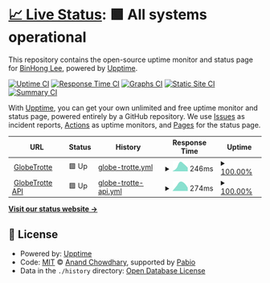 # [📈 Live Status](https://binhonglee.github.io/GT-Status): <!--live status--> **🟩 All systems operational**

This repository contains the open-source uptime monitor and status page for [BinHong Lee](https://binhong.me), powered by [Upptime](https://github.com/upptime/upptime).

[![Uptime CI](https://github.com/binhonglee/GT-Status/workflows/Uptime%20CI/badge.svg)](https://github.com/binhonglee/GT-Status/actions?query=workflow%3A%22Uptime+CI%22)
[![Response Time CI](https://github.com/binhonglee/GT-Status/workflows/Response%20Time%20CI/badge.svg)](https://github.com/binhonglee/GT-Status/actions?query=workflow%3A%22Response+Time+CI%22)
[![Graphs CI](https://github.com/binhonglee/GT-Status/workflows/Graphs%20CI/badge.svg)](https://github.com/binhonglee/GT-Status/actions?query=workflow%3A%22Graphs+CI%22)
[![Static Site CI](https://github.com/binhonglee/GT-Status/workflows/Static%20Site%20CI/badge.svg)](https://github.com/binhonglee/GT-Status/actions?query=workflow%3A%22Static+Site+CI%22)
[![Summary CI](https://github.com/binhonglee/GT-Status/workflows/Summary%20CI/badge.svg)](https://github.com/binhonglee/GT-Status/actions?query=workflow%3A%22Summary+CI%22)

With [Upptime](https://upptime.js.org), you can get your own unlimited and free uptime monitor and status page, powered entirely by a GitHub repository. We use [Issues](https://github.com/binhonglee/GT-Status/issues) as incident reports, [Actions](https://github.com/binhonglee/GT-Status/actions) as uptime monitors, and [Pages](https://binhonglee.github.io/GT-Status) for the status page.

<!--start: status pages-->
<!-- This summary is generated by Upptime (https://github.com/upptime/upptime) -->
<!-- Do not edit this manually, your changes will be overwritten -->
<!-- prettier-ignore -->
| URL | Status | History | Response Time | Uptime |
| --- | ------ | ------- | ------------- | ------ |
| <img alt="" src="https://icons.duckduckgo.com/ip3/globetrotte.com.ico" height="13"> [GlobeTrotte](https://globetrotte.com) | 🟩 Up | [globe-trotte.yml](https://github.com/binhonglee/GT-Status/commits/HEAD/history/globe-trotte.yml) | <details><summary><img alt="Response time graph" src="./graphs/globe-trotte/response-time-week.png" height="20"> 246ms</summary><br><a href="https://binhonglee.github.io/GT-Status/history/globe-trotte"><img alt="Response time 246" src="https://img.shields.io/endpoint?url=https%3A%2F%2Fraw.githubusercontent.com%2Fbinhonglee%2FGT-Status%2FHEAD%2Fapi%2Fglobe-trotte%2Fresponse-time.json"></a><br><a href="https://binhonglee.github.io/GT-Status/history/globe-trotte"><img alt="24-hour response time 246" src="https://img.shields.io/endpoint?url=https%3A%2F%2Fraw.githubusercontent.com%2Fbinhonglee%2FGT-Status%2FHEAD%2Fapi%2Fglobe-trotte%2Fresponse-time-day.json"></a><br><a href="https://binhonglee.github.io/GT-Status/history/globe-trotte"><img alt="7-day response time 246" src="https://img.shields.io/endpoint?url=https%3A%2F%2Fraw.githubusercontent.com%2Fbinhonglee%2FGT-Status%2FHEAD%2Fapi%2Fglobe-trotte%2Fresponse-time-week.json"></a><br><a href="https://binhonglee.github.io/GT-Status/history/globe-trotte"><img alt="30-day response time 246" src="https://img.shields.io/endpoint?url=https%3A%2F%2Fraw.githubusercontent.com%2Fbinhonglee%2FGT-Status%2FHEAD%2Fapi%2Fglobe-trotte%2Fresponse-time-month.json"></a><br><a href="https://binhonglee.github.io/GT-Status/history/globe-trotte"><img alt="1-year response time 246" src="https://img.shields.io/endpoint?url=https%3A%2F%2Fraw.githubusercontent.com%2Fbinhonglee%2FGT-Status%2FHEAD%2Fapi%2Fglobe-trotte%2Fresponse-time-year.json"></a></details> | <details><summary><a href="https://binhonglee.github.io/GT-Status/history/globe-trotte">100.00%</a></summary><a href="https://binhonglee.github.io/GT-Status/history/globe-trotte"><img alt="All-time uptime 100.00%" src="https://img.shields.io/endpoint?url=https%3A%2F%2Fraw.githubusercontent.com%2Fbinhonglee%2FGT-Status%2FHEAD%2Fapi%2Fglobe-trotte%2Fuptime.json"></a><br><a href="https://binhonglee.github.io/GT-Status/history/globe-trotte"><img alt="24-hour uptime 100.00%" src="https://img.shields.io/endpoint?url=https%3A%2F%2Fraw.githubusercontent.com%2Fbinhonglee%2FGT-Status%2FHEAD%2Fapi%2Fglobe-trotte%2Fuptime-day.json"></a><br><a href="https://binhonglee.github.io/GT-Status/history/globe-trotte"><img alt="7-day uptime 100.00%" src="https://img.shields.io/endpoint?url=https%3A%2F%2Fraw.githubusercontent.com%2Fbinhonglee%2FGT-Status%2FHEAD%2Fapi%2Fglobe-trotte%2Fuptime-week.json"></a><br><a href="https://binhonglee.github.io/GT-Status/history/globe-trotte"><img alt="30-day uptime 100.00%" src="https://img.shields.io/endpoint?url=https%3A%2F%2Fraw.githubusercontent.com%2Fbinhonglee%2FGT-Status%2FHEAD%2Fapi%2Fglobe-trotte%2Fuptime-month.json"></a><br><a href="https://binhonglee.github.io/GT-Status/history/globe-trotte"><img alt="1-year uptime 100.00%" src="https://img.shields.io/endpoint?url=https%3A%2F%2Fraw.githubusercontent.com%2Fbinhonglee%2FGT-Status%2FHEAD%2Fapi%2Fglobe-trotte%2Fuptime-year.json"></a></details>
| <img alt="" src="https://icons.duckduckgo.com/ip3/api.globetrotte.com.ico" height="13"> [GlobeTrotte API](https://api.globetrotte.com/api/passwd) | 🟩 Up | [globe-trotte-api.yml](https://github.com/binhonglee/GT-Status/commits/HEAD/history/globe-trotte-api.yml) | <details><summary><img alt="Response time graph" src="./graphs/globe-trotte-api/response-time-week.png" height="20"> 274ms</summary><br><a href="https://binhonglee.github.io/GT-Status/history/globe-trotte-api"><img alt="Response time 274" src="https://img.shields.io/endpoint?url=https%3A%2F%2Fraw.githubusercontent.com%2Fbinhonglee%2FGT-Status%2FHEAD%2Fapi%2Fglobe-trotte-api%2Fresponse-time.json"></a><br><a href="https://binhonglee.github.io/GT-Status/history/globe-trotte-api"><img alt="24-hour response time 274" src="https://img.shields.io/endpoint?url=https%3A%2F%2Fraw.githubusercontent.com%2Fbinhonglee%2FGT-Status%2FHEAD%2Fapi%2Fglobe-trotte-api%2Fresponse-time-day.json"></a><br><a href="https://binhonglee.github.io/GT-Status/history/globe-trotte-api"><img alt="7-day response time 274" src="https://img.shields.io/endpoint?url=https%3A%2F%2Fraw.githubusercontent.com%2Fbinhonglee%2FGT-Status%2FHEAD%2Fapi%2Fglobe-trotte-api%2Fresponse-time-week.json"></a><br><a href="https://binhonglee.github.io/GT-Status/history/globe-trotte-api"><img alt="30-day response time 274" src="https://img.shields.io/endpoint?url=https%3A%2F%2Fraw.githubusercontent.com%2Fbinhonglee%2FGT-Status%2FHEAD%2Fapi%2Fglobe-trotte-api%2Fresponse-time-month.json"></a><br><a href="https://binhonglee.github.io/GT-Status/history/globe-trotte-api"><img alt="1-year response time 274" src="https://img.shields.io/endpoint?url=https%3A%2F%2Fraw.githubusercontent.com%2Fbinhonglee%2FGT-Status%2FHEAD%2Fapi%2Fglobe-trotte-api%2Fresponse-time-year.json"></a></details> | <details><summary><a href="https://binhonglee.github.io/GT-Status/history/globe-trotte-api">100.00%</a></summary><a href="https://binhonglee.github.io/GT-Status/history/globe-trotte-api"><img alt="All-time uptime 100.00%" src="https://img.shields.io/endpoint?url=https%3A%2F%2Fraw.githubusercontent.com%2Fbinhonglee%2FGT-Status%2FHEAD%2Fapi%2Fglobe-trotte-api%2Fuptime.json"></a><br><a href="https://binhonglee.github.io/GT-Status/history/globe-trotte-api"><img alt="24-hour uptime 100.00%" src="https://img.shields.io/endpoint?url=https%3A%2F%2Fraw.githubusercontent.com%2Fbinhonglee%2FGT-Status%2FHEAD%2Fapi%2Fglobe-trotte-api%2Fuptime-day.json"></a><br><a href="https://binhonglee.github.io/GT-Status/history/globe-trotte-api"><img alt="7-day uptime 100.00%" src="https://img.shields.io/endpoint?url=https%3A%2F%2Fraw.githubusercontent.com%2Fbinhonglee%2FGT-Status%2FHEAD%2Fapi%2Fglobe-trotte-api%2Fuptime-week.json"></a><br><a href="https://binhonglee.github.io/GT-Status/history/globe-trotte-api"><img alt="30-day uptime 100.00%" src="https://img.shields.io/endpoint?url=https%3A%2F%2Fraw.githubusercontent.com%2Fbinhonglee%2FGT-Status%2FHEAD%2Fapi%2Fglobe-trotte-api%2Fuptime-month.json"></a><br><a href="https://binhonglee.github.io/GT-Status/history/globe-trotte-api"><img alt="1-year uptime 100.00%" src="https://img.shields.io/endpoint?url=https%3A%2F%2Fraw.githubusercontent.com%2Fbinhonglee%2FGT-Status%2FHEAD%2Fapi%2Fglobe-trotte-api%2Fuptime-year.json"></a></details>

<!--end: status pages-->

[**Visit our status website →**](https://binhonglee.github.io/GT-Status)

## 📄 License

- Powered by: [Upptime](https://github.com/upptime/upptime)
- Code: [MIT](./LICENSE) © [Anand Chowdhary](https://anandchowdhary.com), supported by [Pabio](https://pabio.com)
- Data in the `./history` directory: [Open Database License](https://opendatacommons.org/licenses/odbl/1-0/)
